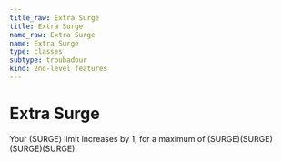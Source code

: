 ```yaml
---
title_raw: Extra Surge
title: Extra Surge
name_raw: Extra Surge
name: Extra Surge
type: classes
subtype: troubadour
kind: 2nd-level features
---
```


# Extra Surge

Your (SURGE) limit increases by 1, for a maximum of (SURGE)(SURGE)(SURGE)(SURGE).
